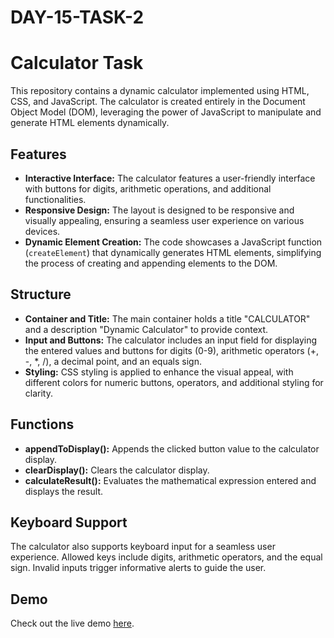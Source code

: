# DAY-15-TASK-2

# Calculator Task

This repository contains a dynamic calculator implemented using HTML, CSS, and JavaScript. The calculator is created entirely in the Document Object Model (DOM), leveraging the power of JavaScript to manipulate and generate HTML elements dynamically.

## Features

- **Interactive Interface:** The calculator features a user-friendly interface with buttons for digits, arithmetic operations, and additional functionalities.
- **Responsive Design:** The layout is designed to be responsive and visually appealing, ensuring a seamless user experience on various devices.
- **Dynamic Element Creation:** The code showcases a JavaScript function (`createElement`) that dynamically generates HTML elements, simplifying the process of creating and appending elements to the DOM.

## Structure

- **Container and Title:** The main container holds a title "CALCULATOR" and a description "Dynamic Calculator" to provide context.
- **Input and Buttons:** The calculator includes an input field for displaying the entered values and buttons for digits (0-9), arithmetic operators (+, -, \*, /), a decimal point, and an equals sign.
- **Styling:** CSS styling is applied to enhance the visual appeal, with different colors for numeric buttons, operators, and additional styling for clarity.

## Functions

- **appendToDisplay():** Appends the clicked button value to the calculator display.
- **clearDisplay():** Clears the calculator display.
- **calculateResult():** Evaluates the mathematical expression entered and displays the result.

## Keyboard Support

The calculator also supports keyboard input for a seamless user experience. Allowed keys include digits, arithmetic operators, and the equal sign. Invalid inputs trigger informative alerts to guide the user.

## Demo

Check out the live demo [here](https://calculator-manu.netlify.app).
